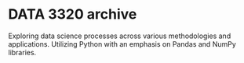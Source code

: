 # DATA 3320 archive

Exploring data science processes across various methodologies and applications. Utilizing Python with an emphasis on Pandas and NumPy libraries. 
